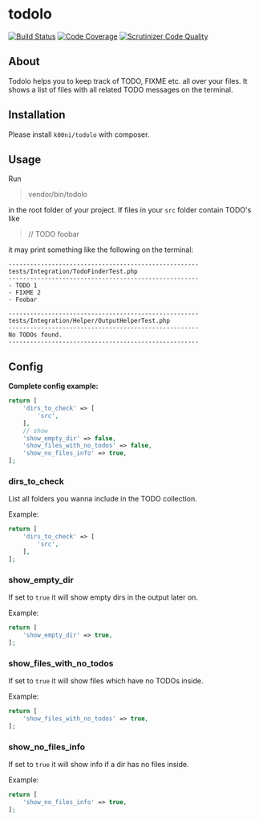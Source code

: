 # todolo

[![Build Status](https://travis-ci.com/k00ni/todolo.svg?branch=master)](https://travis-ci.com/k00ni/todolo)
[![Code Coverage](https://scrutinizer-ci.com/g/k00ni/todolo/badges/coverage.png?b=master)](https://scrutinizer-ci.com/g/k00ni/todolo/?branch=master)
[![Scrutinizer Code Quality](https://scrutinizer-ci.com/g/k00ni/todolo/badges/quality-score.png?b=master)](https://scrutinizer-ci.com/g/k00ni/todolo/?branch=master)

## About

Todolo helps you to keep track of TODO, FIXME etc. all over your files.
It shows a list of files with all related TODO messages on the terminal.

## Installation

Please install `k00ni/todolo` with composer.

## Usage

Run

> vendor/bin/todolo

in the root folder of your project. If files in your `src` folder contain TODO's like

> // TODO foobar

it may print something like the following on the terminal:

```
-----------------------------------------------------
tests/Integration/TodoFinderTest.php
-----------------------------------------------------
- TODO 1
- FIXME 2
- Foobar

-----------------------------------------------------
tests/Integration/Helper/OutputHelperTest.php
-----------------------------------------------------
No TODOs found.
-----------------------------------------------------
```

## Config

**Complete config example:**

```php
return [
    'dirs_to_check' => [
        'src',
    ],
    // show
    'show_empty_dir' => false,
    'show_files_with_no_todos' => false,
    'show_no_files_info' => true,
];
```

### dirs_to_check

List all folders you wanna include in the TODO collection.

Example:

```php
return [
    'dirs_to_check' => [
        'src',
    ],
];
```

### show_empty_dir

If set to `true` it will show empty dirs in the output later on.

Example:

```php
return [
    'show_empty_dir' => true,
];
```

### show_files_with_no_todos

If set to `true` it will show files which have no TODOs inside.

Example:

```php
return [
    'show_files_with_no_todos' => true,
];
```

### show_no_files_info

If set to `true` it will show info if a dir has no files inside.

Example:

```php
return [
    'show_no_files_info' => true,
];
```
